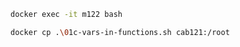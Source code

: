 ```bash
docker exec -it m122 bash
```

```bash
docker cp .\01c-vars-in-functions.sh cab121:/root
```